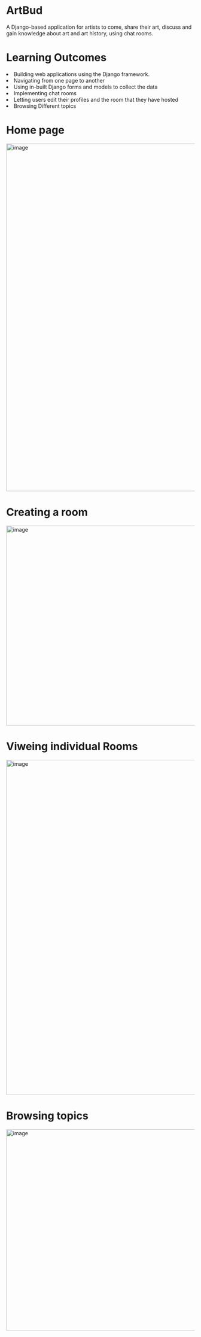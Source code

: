 # ArtBud
A Django-based application for artists to come, share their art, discuss and gain knowledge about art and art history, using chat rooms.

# Learning Outcomes
 <li>Building web applications using the Django framework.</li>
 <li>Navigating from one page to another</li>
 <li>Using in-built Django forms and models to collect the data</li>
 <li>Implementing chat rooms</li>
 <li>Letting users edit their profiles and the room that they have hosted</li>
 <li>Browsing Different topics</li>

# Home page
<img width="929" alt="image" src="https://github.com/sarishalekhi20/ArtBud/assets/121943591/dcfa3b34-36ba-4688-b2b5-01afb90fd0d1">

# Creating a room
<img width="534" alt="image" src="https://github.com/sarishalekhi20/ArtBud/assets/121943591/d77e4fe5-c977-4420-93fa-fad262b23dc2">

# Viweing individual Rooms
<img width="895" alt="image" src="https://github.com/sarishalekhi20/ArtBud/assets/121943591/d0add5ae-908c-46b8-a20b-613326e28097">

# Browsing topics
<img width="538" alt="image" src="https://github.com/sarishalekhi20/ArtBud/assets/121943591/e014a933-5b32-4f64-b8f1-3683bea05d88">

